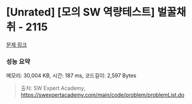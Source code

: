 # [Unrated] [모의 SW 역량테스트] 벌꿀채취 - 2115 

[문제 링크](https://swexpertacademy.com/main/code/problem/problemDetail.do?contestProbId=AV5V4A46AdIDFAWu) 

### 성능 요약

메모리: 30,004 KB, 시간: 187 ms, 코드길이: 2,597 Bytes



> 출처: SW Expert Academy, https://swexpertacademy.com/main/code/problem/problemList.do
